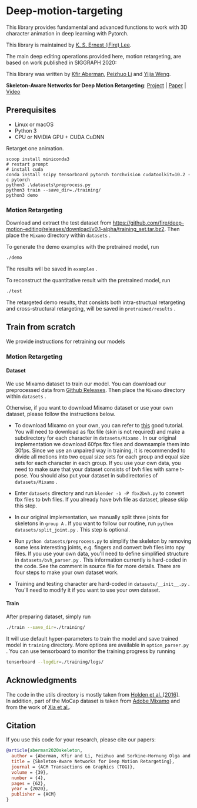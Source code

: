# Deep-motion-targeting

This library provides fundamental and advanced functions to work with 3D character animation in deep learning with Pytorch.

This library is maintained by [K. S. Ernest (iFire) Lee](https://github.com/fire).

The main deep editing operations provided here, motion retargeting, are based on work published in SIGGRAPH 2020:

This library was written by [Kfir Aberman](https://kfiraberman.github.io), [Peizhuo Li](https://peizhuoli.github.io/) and [Yijia Weng](https://halfsummer11.github.io/).

**Skeleton-Aware Networks for Deep Motion Retargeting**: [Project](https://deepmotionediting.github.io/retargeting) | [Paper](https://arxiv.org/abs/2005.05732) |
[Video](https://www.youtube.com/watch?v=ym8Tnmiz5N8)

## Prerequisites

* Linux or macOS
* Python 3
* CPU or NVIDIA GPU + CUDA CuDNN

Retarget one animation.

```
scoop install miniconda3
# restart prompt
# install cuda
conda install scipy tensorboard pytorch torchvision cudatoolkit=10.2 -c pytorch
python3 .\datasets\preprocess.py
python3 train --save_dir=./training/
python3 demo
``` 

### Motion Retargeting

Download and extract the test dataset from https://github.com/fire/deep-motion-editing/releases/download/v0.1-alpha/training_set.tar.bz2. Then place the `Mixamo` directory within `datasets` .

To generate the demo examples with the pretrained model, run

```bash
./demo
```

The results will be saved in `examples` .

To reconstruct the quantitative result with the pretrained model, run

``` bash
./test
```

The retargeted demo results, that consists both intra-structual retargeting and cross-structural retargeting, will be saved in `pretrained/results` .

## Train from scratch

We provide instructions for retraining our models

### Motion Retargeting

#### Dataset

We use Mixamo dataset to train our model. You can download our preprocessed data from [Github Releases](https://github.com/fire/deep-motion-editing/releases/download/v0.1-alpha/test_set.tar.bz2). Then place the `Mixamo` directory within `datasets` .

Otherwise, if you want to download Mixamo dataset or use your own dataset, please follow the instructions below.

* To download Mixamo on your own, you can refer to [this](https://github.com/ChrisWu1997/2D-Motion-Retargeting/blob/master/dataset/Guide%20For%20Downloading%20Mixamo%20Data.md) good tutorial. You will need to download as fbx file (skin is not required) and make a subdirectory for each character in `datasets/Mixamo` . In our original implementation we download 60fps fbx files and downsample them into 30fps. Since we use an unpaired way in training, it is recommended to divide all motions into two equal size sets for each group and equal size sets for each character in each group. If you use your own data, you need to make sure that your dataset consists of bvh files with same t-pose. You should also put your dataset in subdirectories of `datasets/Mixamo` .

* Enter `datasets` directory and run `blender -b -P fbx2bvh.py` to convert fbx files to bvh files. If you already have bvh file as dataset, please skip this step.

* In our original implementation, we manually split three joints for skeletons in `group A` . If you want to follow our routine, run `python datasets/split_joint.py` . This step is optional.

* Run `python datasets/preprocess.py` to simplify the skeleton by removing some less interesting joints, e.g. fingers and convert bvh files into npy files. If you use your own data, you'll need to define simplified structure in `datasets/bvh_parser.py` . This information currently is hard-coded in the code. See the comment in source file for more details. There are four steps to make your own dataset work.

* Training and testing character are hard-coded in `datasets/__init__.py` . You'll need to modify it if you want to use your own dataset.

#### Train

After preparing dataset, simply run 

``` bash
./train --save_dir=./training/
```

It will use default hyper-parameters to train the model and save trained model in `training` directory. More options are available in `option_parser.py` . You can use tensorboard to monitor the training progress by running

``` bash
tensorboard --logdir=./training/logs/
```

## Acknowledgments

The code in the utils directory is mostly taken from [Holden et al. [2016]](http://theorangeduck.com/page/deep-learning-framework-character-motion-synthesis-and-editing).  
In addition, part of the MoCap dataset is taken from [Adobe Mixamo](https://www.mixamo.com/) and from the work of [Xia et al.](http://faculty.cs.tamu.edu/jchai/projects/SIG15/style-final.pdf).

## Citation

If you use this code for your research, please cite our papers:

``` bibtex
@article{aberman2020skeleton,
  author = {Aberman, Kfir and Li, Peizhuo and Sorkine-Hornung Olga and Lischinski, Dani and Cohen-Or, Daniel and Chen, Baoquan},
  title = {Skeleton-Aware Networks for Deep Motion Retargeting},
  journal = {ACM Transactions on Graphics (TOG)},
  volume = {39},
  number = {4},
  pages = {62},
  year = {2020},
  publisher = {ACM}
}
```
